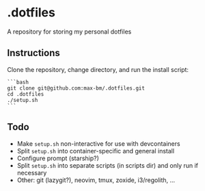 # .dotfiles

A repository for storing my personal dotfiles

## Instructions

Clone the repository, change directory, and run the install script:

    ```bash
    git clone git@github.com:max-bm/.dotfiles.git
    cd .dotfiles
    ./setup.sh
    ```

## Todo

- Make `setup.sh` non-interactive for use with devcontainers
- Split `setup.sh` into container-specific and general install
- Configure prompt (starship?)
- Split `setup.sh` into separate scripts (in scripts dir) and only run if necessary
- Other: git (lazygit?), neovim, tmux, zoxide, i3/regolith, ...
